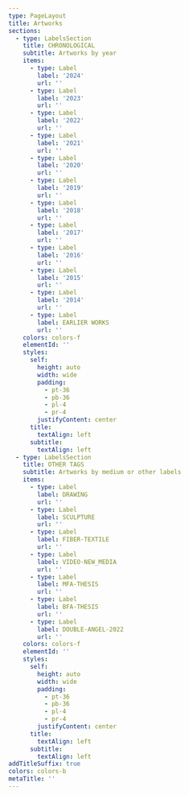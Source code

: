 ```yaml
---
type: PageLayout
title: Artworks
sections:
  - type: LabelsSection
    title: CHRONOLOGICAL
    subtitle: Artworks by year
    items:
      - type: Label
        label: '2024'
        url: ''
      - type: Label
        label: '2023'
        url: ''
      - type: Label
        label: '2022'
        url: ''
      - type: Label
        label: '2021'
        url: ''
      - type: Label
        label: '2020'
        url: ''
      - type: Label
        label: '2019'
        url: ''
      - type: Label
        label: '2018'
        url: ''
      - type: Label
        label: '2017'
        url: ''
      - type: Label
        label: '2016'
        url: ''
      - type: Label
        label: '2015'
        url: ''
      - type: Label
        label: '2014'
        url: ''
      - type: Label
        label: EARLIER WORKS
        url: ''
    colors: colors-f
    elementId: ''
    styles:
      self:
        height: auto
        width: wide
        padding:
          - pt-36
          - pb-36
          - pl-4
          - pr-4
        justifyContent: center
      title:
        textAlign: left
      subtitle:
        textAlign: left
  - type: LabelsSection
    title: OTHER TAGS
    subtitle: Artworks by medium or other labels
    items:
      - type: Label
        label: DRAWING
        url: ''
      - type: Label
        label: SCULPTURE
        url: ''
      - type: Label
        label: FIBER-TEXTILE
        url: ''
      - type: Label
        label: VIDEO-NEW_MEDIA
        url: ''
      - type: Label
        label: MFA-THESIS
        url: ''
      - type: Label
        label: BFA-THESIS
        url: ''
      - type: Label
        label: DOUBLE-ANGEL-2022
        url: ''
    colors: colors-f
    elementId: ''
    styles:
      self:
        height: auto
        width: wide
        padding:
          - pt-36
          - pb-36
          - pl-4
          - pr-4
        justifyContent: center
      title:
        textAlign: left
      subtitle:
        textAlign: left
addTitleSuffix: true
colors: colors-b
metaTitle: ''
---
```

